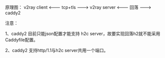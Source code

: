 原理图：
v2ray client <--- tcp+tls ---> v2ray server <--- 回落 ---> caddy2

注意：

1、caddy2 目前只能json配置才能支持 h2c server，故要实现回落h2就不能采用Caddyfile配置。

2、caddy2 支持http/1.1与h2c server共用一个端口。
